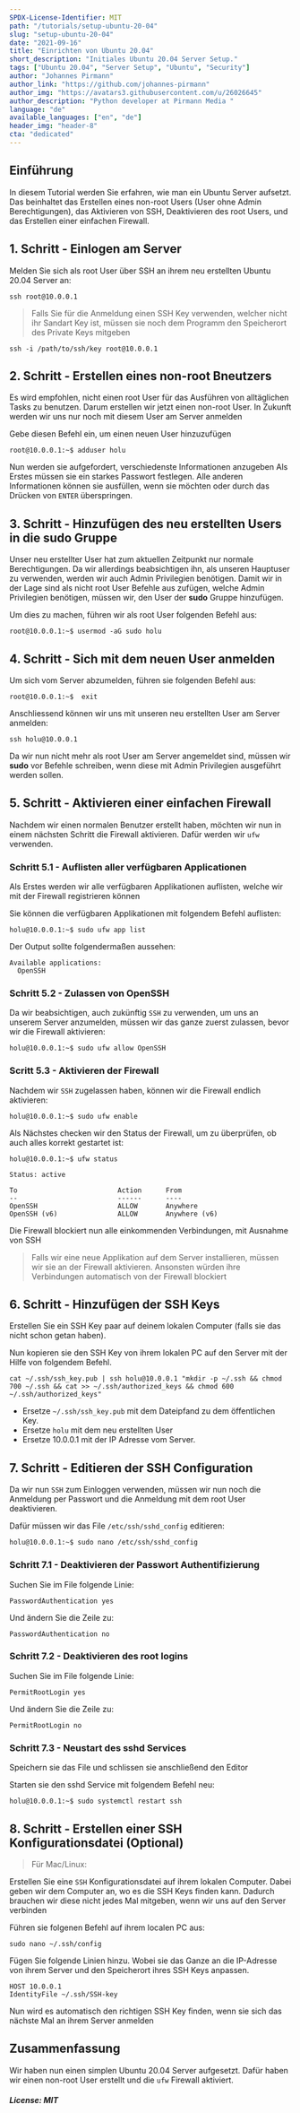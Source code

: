 ```yaml
---
SPDX-License-Identifier: MIT
path: "/tutorials/setup-ubuntu-20-04"
slug: "setup-ubuntu-20-04"
date: "2021-09-16"
title: "Einrichten von Ubuntu 20.04"
short_description: "Initiales Ubuntu 20.04 Server Setup."
tags: ["Ubuntu 20.04", "Server Setup", "Ubuntu", "Security"]
author: "Johannes Pirmann"
author_link: "https://github.com/johannes-pirmann"
author_img: "https://avatars3.githubusercontent.com/u/26026645"
author_description: "Python developer at Pirmann Media "
language: "de"
available_languages: ["en", "de"]
header_img: "header-8"
cta: "dedicated"
---
```


## Einführung

In diesem Tutorial werden Sie erfahren, wie man ein Ubuntu Server aufsetzt. Das beinhaltet das Erstellen eines non-root Users (User ohne Admin Berechtigungen), das Aktivieren von SSH, Deaktivieren des root Users, und das Erstellen einer einfachen Firewall.

## 1. Schritt - Einlogen am Server

Melden Sie sich als root User über SSH an ihrem neu erstellten Ubuntu 20.04 Server an:

```shell
ssh root@10.0.0.1
```

>Falls Sie für die Anmeldung einen SSH Key verwenden, welcher nicht ihr Sandart  Key ist, müssen sie noch dem Programm den Speicherort des Private Keys mitgeben

```shell
ssh -i /path/to/ssh/key root@10.0.0.1
```

## 2. Schritt - Erstellen eines non-root Bneutzers

Es wird empfohlen, nicht einen root User für das Ausführen von alltäglichen Tasks zu benutzen. Darum erstellen wir jetzt einen non-root User.
In Zukunft werden wir uns nur noch mit diesem User am Server anmelden

Gebe diesen Befehl ein, um einen neuen User hinzuzufügen

```shell
root@10.0.0.1:~$ adduser holu
```

Nun werden sie aufgefordert, verschiedenste Informationen anzugeben
Als Erstes müssen sie ein starkes Passwort festlegen. Alle anderen Informationen können sie ausfüllen, wenn sie möchten oder durch das Drücken von ```ENTER``` überspringen.

## 3. Schritt - Hinzufügen des neu erstellten Users in die sudo Gruppe

Unser neu erstellter User hat zum aktuellen Zeitpunkt nur normale Berechtigungen. Da wir allerdings beabsichtigen ihn, als unseren Hauptuser zu verwenden, werden wir auch Admin Privilegien benötigen. Damit wir in der Lage sind als nicht root User Befehle aus zufügen, welche Admin Privilegien benötigen, müssen wir, den User der **sudo** Gruppe hinzufügen.

Um dies zu machen, führen wir als root User folgenden Befehl aus:

```shell
root@10.0.0.1:~$ usermod -aG sudo holu
```

## 4. Schritt - Sich mit dem neuen User anmelden

Um sich vom Server abzumelden, führen sie folgenden Befehl aus:

```shell
root@10.0.0.1:~$  exit
```

Anschliessend können wir uns mit unseren neu erstellten User am Server anmelden:

```shell
ssh holu@10.0.0.1
```

Da wir nun nicht mehr als root User am Server angemeldet sind, müssen wir **sudo** vor Befehle schreiben, wenn diese mit Admin Privilegien ausgeführt werden sollen.

## 5. Schritt - Aktivieren einer einfachen Firewall

Nachdem wir einen normalen Benutzer erstellt haben, möchten wir nun in einem nächsten Schritt die Firewall aktivieren. Dafür werden wir ```ufw``` verwenden.

### Schritt 5.1 - Auflisten aller verfügbaren Applicationen

Als Erstes werden wir alle verfügbaren Applikationen auflisten, welche wir mit der Firewall registrieren können

Sie können die verfügbaren Applikationen mit folgendem Befehl auflisten:

```shell
holu@10.0.0.1:~$ sudo ufw app list
```

Der Output sollte folgendermaßen aussehen:

```shell
Available applications:
  OpenSSH
```

### Schritt 5.2 - Zulassen von OpenSSH

Da wir beabsichtigen, auch zukünftig ```SSH``` zu verwenden, um uns an unserem Server anzumelden, müssen wir das ganze zuerst zulassen, bevor wir die Firewall aktivieren:

```shell
holu@10.0.0.1:~$ sudo ufw allow OpenSSH
```

### Scritt 5.3 - Aktivieren der Firewall

Nachdem wir ```SSH``` zugelassen haben, können wir die Firewall endlich aktivieren:

```shell
holu@10.0.0.1:~$ sudo ufw enable
```

Als Nächstes checken wir den Status der Firewall, um zu überprüfen, ob auch alles korrekt gestartet ist:

```shell
holu@10.0.0.1:~$ ufw status
```

```shell
Status: active

To                         Action      From
--                         ------      ----
OpenSSH                    ALLOW       Anywhere
OpenSSH (v6)               ALLOW       Anywhere (v6)
```

Die Firewall blockiert nun alle einkommenden Verbindungen, mit Ausnahme von SSH

>Falls wir eine neue Applikation auf dem Server installieren, müssen wir sie an der Firewall aktivieren. Ansonsten würden ihre Verbindungen automatisch von der Firewall blockiert

## 6. Schritt - Hinzufügen der SSH Keys

Erstellen Sie ein SSH Key paar auf deinem lokalen Computer (falls sie das nicht schon getan haben).

Nun kopieren sie den SSH Key von ihrem lokalen PC auf den Server mit der Hilfe von folgendem Befehl.

```shell
cat ~/.ssh/ssh_key.pub | ssh holu@10.0.0.1 "mkdir -p ~/.ssh && chmod 700 ~/.ssh && cat >> ~/.ssh/authorized_keys && chmod 600 ~/.ssh/authorized_keys"
```

- Ersetze ```~/.ssh/ssh_key.pub``` mit dem Dateipfand zu dem öffentlichen Key.
- Ersetze ```holu``` mit dem neu erstellten User 
- Ersetze 10.0.0.1 mit der IP Adresse vom Server.

## 7. Schritt - Editieren der SSH Configuration

Da wir nun ```SSH``` zum Einloggen verwenden, müssen wir nun noch die Anmeldung per Passwort und die Anmeldung mit dem root User deaktivieren.

Dafür müssen wir das File ```/etc/ssh/sshd_config``` editieren:

```shell
holu@10.0.0.1:~$ sudo nano /etc/ssh/sshd_config
```

### Schritt 7.1 - Deaktivieren der Passwort Authentifizierung

Suchen Sie im File folgende Linie:

```config
PasswordAuthentication yes
```

Und ändern Sie die Zeile zu:

```config
PasswordAuthentication no
```

### Schritt 7.2 - Deaktivieren des root logins

Suchen Sie im File folgende Linie:
```config
PermitRootLogin yes
```

Und ändern Sie die Zeile zu:
```config
PermitRootLogin no
```

### Schritt 7.3 - Neustart des sshd Services

Speichern sie das File und schlissen sie anschließend den Editor

Starten sie den sshd Service mit folgendem Befehl neu:

```shell
holu@10.0.0.1:~$ sudo systemctl restart ssh
```

## 8. Schritt - Erstellen einer SSH Konfigurationsdatei (Optional)

>Für Mac/Linux:

Erstellen Sie eine ```SSH```  Konfigurationsdatei auf ihrem lokalen Computer. Dabei geben wir dem Computer an, wo es die SSH Keys finden kann. Dadurch brauchen wir diese nicht jedes Mal mitgeben, wenn wir uns auf den Server verbinden 

Führen sie folgenen Befehl auf ihrem localen PC aus:

```shell
sudo nano ~/.ssh/config
```

Fügen Sie folgende Linien hinzu. Wobei sie das Ganze an die IP-Adresse von ihrem Server und den Speicherort ihres SSH Keys anpassen.

```config
HOST 10.0.0.1
IdentityFile ~/.ssh/SSH-key
```
Nun wird es automatisch den richtigen SSH Key finden, wenn sie sich das nächste Mal an ihrem Server anmelden

## Zusammenfassung

Wir haben nun einen simplen Ubuntu 20.04 Server aufgesetzt. Dafür haben wir einen non-root User erstellt und die ```ufw``` Firewall aktiviert.

##### License: MIT

<!--

Contributor's Certificate of Origin

By making a contribution to this project, I certify that:

(a) The contribution was created in whole or in part by me and I have
    the right to submit it under the license indicated in the file; or

(b) The contribution is based upon previous work that, to the best of my
    knowledge, is covered under an appropriate license and I have the
    right under that license to submit that work with modifications,
    whether created in whole or in part by me, under the same license
    (unless I am permitted to submit under a different license), as
    indicated in the file; or

(c) The contribution was provided directly to me by some other person
    who certified (a), (b) or (c) and I have not modified it.

(d) I understand and agree that this project and the contribution are
    public and that a record of the contribution (including all personal
    information I submit with it, including my sign-off) is maintained
    indefinitely and may be redistributed consistent with this project
    or the license(s) involved.

Signed-off-by: Yannick Müller contact@ynnk.dev

-->

